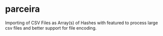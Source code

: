 parceira
========

Importing of CSV Files as Array(s) of Hashes with featured to process large csv files and better support for file encoding.
